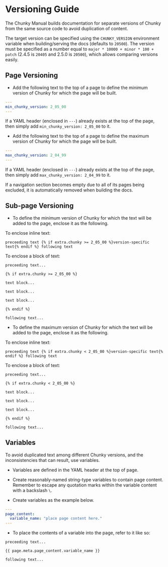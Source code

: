 # Versioning Guide

The Chunky Manual builds documentation for separate versions of Chunky from the same source code to avoid duplication of content.

The target version can be specified using the `CHUNKY_VERSION` environment variable when building/serving the docs (defaults to `20500`). The version must be specified as a number equal to `major * 10000 + minor * 100 + patch` (2.4.5 is `20405` and 2.5.0 is `20500`), which allows comparing versions easily.

## Page Versioning

- Add the following text to the top of a page to define the minimum version of Chunky for which the page will be built.

```yaml
---
min_chunky_version: 2_05_00
---
```

If a YAML header (enclosed in `---`) already exists at the top of the page, then simply add `min_chunky_version: 2_05_00` to it.

- Add the following text to the top of a page to define the maximum version of Chunky for which the page will be built.

```yaml
---
max_chunky_version: 2_04_99
---
```

If a YAML header (enclosed in `---`) already exists at the top of the page, then simply add `max_chunky_version: 2_04_99` to it.

If a navigation section becomes empty due to all of its pages being excluded, it is automatically removed when building the docs.

## Sub-page Versioning

- To define the minimum version of Chunky for which the text will be added to the page, enclose it as the following.

To enclose inline text:

```
preceeding text {% if extra.chunky >= 2_05_00 %}version-specific text{% endif %} following text
```

To enclose a block of text:

```
preceeding text...

{% if extra.chunky >= 2_05_00 %}

text block...

text block...

text block...

{% endif %}

following text...
```

- To define the maximum version of Chunky for which the text will be added to the page, enclose it as the following.

To enclose inline text:

```
preceeding text {% if extra.chunky < 2_05_00 %}version-specific text{% endif %} following text
```

To enclose a block of text:

```
preceeding text...

{% if extra.chunky < 2_05_00 %}

text block...

text block...

text block...

{% endif %}

following text...
```

## Variables

To avoid duplicated text among different Chunky versions, and the inconsistencies that can result, use variables.

- Variables are defined in the YAML header at the top of page.

- Create reasonably-named string-type variables to contain page content. Remember to escape any quotation marks within the variable content with a backslash `\`.

- Create variables as the example below.

```yaml
---
page_content:
  variable_name: "place page content here."
---
```

- To place the contents of a variable into the page, refer to it like so:

```
preceeding text...

{{ page.meta.page_content.variable_name }}

following text...
```
